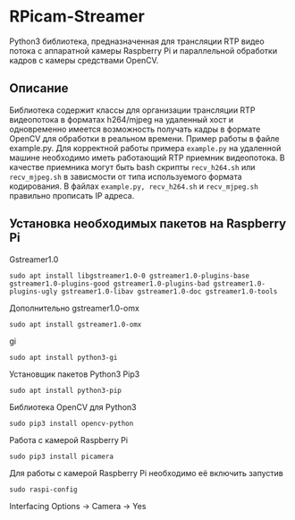 # RPicam-Streamer
Python3 библиотека, предназначенная для трансляции RTP видео потока с аппаратной камеры Raspberry Pi и параллельной обработки кадров с камеры средствами OpenCV.

## Описание
Библиотека содержит классы для организации трансляции RTP видеопотока в форматах h264/mjpeg на удаленный хост и одновременно имеется возможность получать кадры в формате OpenCV для обработки в реальном времени.
Пример работы в файле example.py.
Для корректной работы примера `example.py` на удаленной машине необходимо иметь работающий RTP приемник видеопотока. В качестве приемника могут быть bash скрипты `recv_h264.sh` или `recv_mjpeg.sh` в зависмости от типа используемого формата кодирования. В файлах `example.py, recv_h264.sh` и `recv_mjpeg.sh` правильно прописать IP адреса.

## Установка необходимых пакетов на Raspberry Pi
Gstreamer1.0
```
sudo apt install libgstreamer1.0-0 gstreamer1.0-plugins-base gstreamer1.0-plugins-good gstreamer1.0-plugins-bad gstreamer1.0-plugins-ugly gstreamer1.0-libav gstreamer1.0-doc gstreamer1.0-tools
```

Дополнительно gstreamer1.0-omx
```
sudo apt install gstreamer1.0-omx
```

gi
```
sudo apt install python3-gi
```
Установщик пакетов Python3 Pip3
```
sudo apt install python3-pip
```

Библиотека OpenCV для Python3
```
sudo pip3 install opencv-python
```

Работа с камерой Raspberry Pi
```
sudo pip3 install picamera
```

Для работы с камерой Raspberry Pi необходимо её включить запустив
```
sudo raspi-config
```
Interfacing Options -> Camera -> Yes
